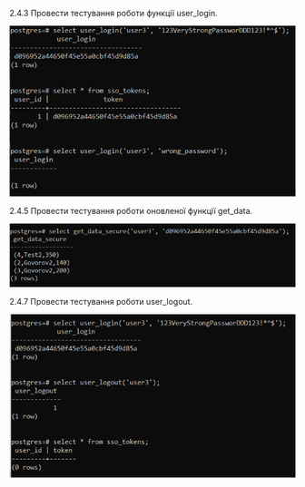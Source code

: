 2.4.3 Провести тестування роботи функції user_login.

![Alt text](./images/sso_login.png)

2.4.5 Провести тестування роботи оновленої функції get_data.

![Alt text](./images/get_data_with_sso.png)

2.4.7 Провести тестування роботи user_logout.

![Alt text](./images/logout.png)
